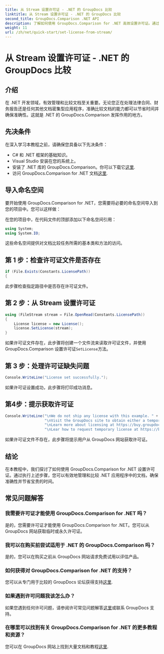 ```yaml
---
title: 从 Stream 设置许可证 - .NET 的 GroupDocs 比较
linktitle: 从 Stream 设置许可证 - .NET 的 GroupDocs 比较
second_title: GroupDocs.Comparison .NET API
description: 了解如何使用 GroupDocs.Comparison for .NET 高效设置许可证。通过本教程确保文档准确性并节省时间。
weight: 11
url: /zh/net/quick-start/set-license-from-stream/
---
```


# 从 Stream 设置许可证 - .NET 的 GroupDocs 比较

## 介绍
在 .NET 开发领域，有效管理和比较文档至关重要。无论您正在处理法律合同、财务报告还是任何其他文档密集型应用程序，准确比较文档的能力都可以节省时间并确保准确性。这就是 .NET 的 GroupDocs.Comparison 发挥作用的地方。 
## 先决条件
在深入学习本教程之前，请确保您具备以下先决条件：
- C# 和 .NET 框架的基础知识。
- Visual Studio 安装在您的系统上。
- 安装了 .NET 库的 GroupDocs.Comparison。你可以下载它[这里](https://releases.groupdocs.com/comparison/net/).
- 访问 GroupDocs.Comparison for .NET 文档[这里](https://tutorials.groupdocs.com/comparison/net/).

## 导入命名空间
要开始使用 GroupDocs.Comparison for .NET，您需要将必要的命名空间导入到您的项目中。您可以这样做：

在您的项目中，在代码文件的顶部添加以下命名空间引用：
```csharp
using System;
using System.IO;
```
这些命名空间提供对文档比较任务所需的基本类和方法的访问。

## 第 1 步：检查许可证文件是否存在
```csharp
if (File.Exists(Constants.LicensePath))
{
```
此步骤检查指定路径中是否存在许可证文件。
## 第 2 步：从 Stream 设置许可证
```csharp
using (FileStream stream = File.OpenRead(Constants.LicensePath))
{
    License license = new License();
    license.SetLicense(stream);
}
```
如果许可证文件存在，此步骤将创建一个文件流来读取许可证文件，并使用 GroupDocs.Comparison 设置许可证`SetLicense`方法。
## 第 3 步：处理许可证缺失问题
```csharp
Console.WriteLine("License set successfully.");
```
如果许可证设置成功，此步骤将打印成功消息。
## 第4步：提示获取许可证
```csharp
Console.WriteLine("\nWe do not ship any license with this example. " +
                  "\nVisit the GroupDocs site to obtain either a temporary or permanent license. " +
                  "\nLearn more about licensing at https://buy.groupdocs.com/faqs/licensing。 ” +
                  "\nLear how to request temporary license at https://buy.groupdocs.com/temporary-license。”）；
```
如果许可证文件不存在，此步骤将提示用户从 GroupDocs 网站获取许可证。

## 结论
在本教程中，我们探讨了如何使用 GroupDocs.Comparison for .NET 设置许可证。通过执行上述步骤，您可以有效地管理和比较 .NET 应用程序中的文档，确保准确性并节省宝贵的时间。
## 常见问题解答
### 我需要许可证才能使用 GroupDocs.Comparison for .NET 吗？
是的，您需要许可证才能使用 GroupDocs.Comparison for .NET。您可以从 GroupDocs 网站获取临时或永久许可证。
### 我可以在购买前尝试适用于 .NET 的 GroupDocs.Comparison 吗？
是的，您可以在购买之前从 GroupDocs 网站请求免费试用以评估产品。
### 如何获得对 GroupDocs.Comparison for .NET 的支持？
您可以从专门用于比较的 GroupDocs 论坛获得支持[这里](https://forum.groupdocs.com/c/comparison/12).
### 如果遇到许可问题我该怎么办？
如果您遇到任何许可问题，请参阅许可常见问题解答[这里](https://purchase.groupdocs.com/faqs/licensing)或联系 GroupDocs 支持。
### 在哪里可以找到有关 GroupDocs.Comparison for .NET 的更多教程和资源？
您可以在 GroupDocs 网站上找到大量文档和教程[这里](https://tutorials.groupdocs.com/comparison/net/).